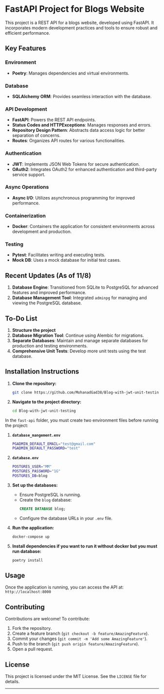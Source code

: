 

# FastAPI Project for Blogs Website

This project is a REST API for a blogs website, developed using FastAPI. It incorporates modern development practices and tools to ensure robust and efficient performance.

## Key Features

### Environment
- **Poetry**: Manages dependencies and virtual environments.

### Database
- **SQLAlchemy ORM**: Provides seamless interaction with the database.

### API Development
- **FastAPI**: Powers the REST API endpoints.
- **Status Codes and HTTPExceptions**: Manages responses and errors.
- **Repository Design Pattern**: Abstracts data access logic for better separation of concerns.
- **Routes**: Organizes API routes for various functionalities.

### Authentication
- **JWT**: Implements JSON Web Tokens for secure authentication.
- **OAuth2**: Integrates OAuth2 for enhanced authentication and third-party service support.

### Async Operations
- **Async I/O**: Utilizes asynchronous programming for improved performance.

### Containerization
- **Docker**: Containers the application for consistent environments across development and production.

### Testing
- **Pytest**: Facilitates writing and executing tests.
- **Mock DB**: Uses a mock database for initial test cases.

## Recent Updates (As of 11/8)
1. **Database Engine**: Transitioned from SQLite to PostgreSQL for advanced features and improved performance.
2. **Database Management Tool**: Integrated `adminpg` for managing and viewing the PostgreSQL database.

## To-Do List
1. **Structure the project**
2. **Database Migration Tool**: Continue using Alembic for migrations.
3. **Separate Databases**: Maintain and manage separate databases for production and testing environments.
4. **Comprehensive Unit Tests**: Develop more unit tests using the test database.

## Installation Instructions

1. **Clone the repository:**
   ```bash
   git clone https://github.com/MohanadGad38/Blog-with-jwt-unit-testing.git
   ```

2. **Navigate to the project directory:**
   ```bash
   cd Blog-with-jwt-unit-testing
   ```
In the `fast-api` folder, you must create two environment files before running the project:

1. **`database_mangement.env`**
   ```bash
   PGADMIN_DEFAULT_EMAIL="test@gmail.com"
   PGADMIN_DEFAULT_PASSWORD="test"
   ```

2. **`database.env`**
   ```bash
   POSTGRES_USER="MM"
   POSTGRES_PASSWORD="1G"
   POSTGRES_DB=blog
   ```



4. **Set up the databases:**
   - Ensure PostgreSQL is running.
   - Create the `blog` database:
     ```sql
     CREATE DATABASE blog;
     ```
   - Configure the database URLs in your `.env` file.

5. **Run the application:**
   ```bash
   docker-compose up
   ```
6. **Install dependencies if you want to run it without docker but you must run database:**  
   ```bash
   poetry install
   ```



## Usage

Once the application is running, you can access the API at:  
`http://localhost:8000`

## Contributing

Contributions are welcome! To contribute:

1. Fork the repository.
2. Create a feature branch (`git checkout -b feature/AmazingFeature`).
3. Commit your changes (`git commit -m 'Add some AmazingFeature'`).
4. Push to the branch (`git push origin feature/AmazingFeature`).
5. Open a pull request.

## License

This project is licensed under the MIT License. See the `LICENSE` file for details.

---

